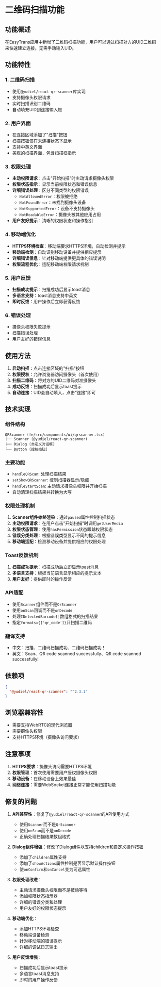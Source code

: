# 二维码扫描功能

## 功能概述

在EasyTrans应用中新增了二维码扫描功能，用户可以通过扫描对方的UID二维码来快速建立连接，无需手动输入UID。

## 功能特性

### 1. 二维码扫描
- 使用`@yudiel/react-qr-scanner`库实现
- 支持摄像头权限请求
- 实时扫描识别二维码
- 自动填充UID到连接输入框

### 2. 用户界面
- 在连接区域添加了"扫描"按钮
- 扫描按钮仅在未连接状态下显示
- 支持中英文界面
- 美观的扫描界面，包含扫描框指示

### 3. 权限处理
- **主动权限请求**：点击"开始扫描"时主动请求摄像头权限
- **权限状态指示**：显示当前权限状态和错误信息
- **详细错误处理**：区分不同类型的权限错误
  - `NotAllowedError`：权限被拒绝
  - `NotFoundError`：未找到摄像头设备
  - `NotSupportedError`：设备不支持摄像头
  - `NotReadableError`：摄像头被其他应用占用
- **用户友好提示**：清晰的权限状态和操作指引

### 4. 移动端优化
- **HTTPS环境检查**：移动端要求HTTPS环境，自动检测并提示
- **移动端检测**：自动识别移动设备并提供相应提示
- **详细错误信息**：针对移动端提供更具体的错误说明
- **权限流程优化**：适配移动端权限请求机制

### 5. 用户反馈
- **扫描成功提示**：扫描成功后显示toast消息
- **多语言支持**：toast消息支持中英文
- **即时反馈**：用户操作后立即获得反馈

### 6. 错误处理
- 摄像头权限失败提示
- 扫描错误处理
- 用户友好的错误信息

## 使用方法

1. **启动扫描**：点击连接区域的"扫描"按钮
2. **权限授权**：允许浏览器访问摄像头（首次使用）
3. **扫描二维码**：将对方的UID二维码对准摄像头
4. **成功反馈**：扫描成功后显示toast提示
5. **自动连接**：UID会自动填入，点击"连接"即可

## 技术实现

### 组件结构
```
QRScanner (fe/src/components/ui/qrscanner.tsx)
├── Scanner (@yudiel/react-qr-scanner)
├── Dialog (自定义对话框)
└── Button (控制按钮)
```

### 主要功能
- `handleQRScan`: 处理扫描结果
- `setShowQRScanner`: 控制扫描器显示/隐藏
- `handleStartScan`: 主动请求摄像头权限并开始扫描
- 自动清理扫描结果并转换为大写

### 权限处理机制
1. **Scanner组件始终渲染**：通过`paused`属性控制扫描状态
2. **主动权限请求**：在用户点击"开始扫描"时调用`getUserMedia`
3. **权限状态管理**：使用`hasPermission`状态跟踪权限状态
4. **错误分类处理**：根据错误类型显示不同的提示信息
5. **移动端适配**：检测移动设备并提供相应的权限处理

### Toast反馈机制
1. **扫描成功提示**：扫描成功后立即显示toast消息
2. **多语言支持**：根据当前语言显示相应的提示文本
3. **用户友好**：提供即时的操作反馈

### API适配
- 使用`Scanner`组件而不是`QrScanner`
- 使用`onScan`回调而不是`onDecode`
- 处理`IDetectedBarcode[]`数组格式的扫描结果
- 指定`formats={['qr_code']}`只扫描二维码

### 翻译支持
- 中文：扫描、二维码扫描成功、二维码扫描成功！
- 英文：Scan、QR code scanned successfully、QR code scanned successfully!

## 依赖项

```json
{
  "@yudiel/react-qr-scanner": "^2.3.1"
}
```

## 浏览器兼容性

- 需要支持WebRTC的现代浏览器
- 需要摄像头权限
- 支持HTTPS环境（摄像头访问要求）

## 注意事项

1. **HTTPS要求**：摄像头访问需要HTTPS环境
2. **权限管理**：首次使用需要用户授权摄像头权限
3. **移动设备**：在移动设备上效果最佳
4. **网络连接**：需要WebSocket连接正常才能使用扫描功能

## 修复的问题

1. **API兼容性**：修复了`@yudiel/react-qr-scanner`的API使用方式
   - 使用`Scanner`而不是`QrScanner`
   - 使用`onScan`而不是`onDecode`
   - 正确处理扫描结果数组格式

2. **Dialog组件增强**：修改了Dialog组件以支持children和自定义操作按钮
   - 添加了`children`属性支持
   - 添加了`showActions`属性控制是否显示默认操作按钮
   - 使`onConfirm`和`onCancel`变为可选属性

3. **权限处理改进**：
   - 主动请求摄像头权限而不是被动等待
   - 添加权限状态指示器
   - 详细的错误分类和处理
   - 用户友好的权限状态提示

4. **移动端优化**：
   - 添加HTTPS环境检查
   - 移动端设备检测
   - 针对移动端的错误提示
   - 详细的调试日志输出

5. **用户反馈增强**：
   - 扫描成功后显示toast提示
   - 多语言toast消息支持
   - 即时的用户操作反馈 